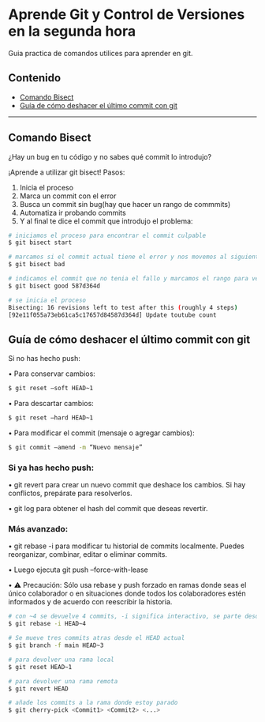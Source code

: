 # Aprende Git y Control de Versiones en la segunda hora

Guia practica de comandos utilices para aprender en git.

## Contenido

- [Comando Bisect](#comando-bisect)
- [Guía de cómo deshacer el último commit con git](#guía-de-cómo-deshacer-el-último-commit-con-git)

---


## Comando Bisect
¿Hay un bug en tu código y no sabes qué commit lo introdujo?

¡Aprende a utilizar git bisect! Pasos:

1. Inicia el proceso
2. Marca un commit con el error
3. Busca un commit sin bug(hay que hacer un rango de commmits)
4. Automatiza ir probando commits
5. Y al final te dice el commit que introdujo el problema:

```bash
# iniciamos el proceso para encontrar el commit culpable
$ git bisect start

# marcamos si el commit actual tiene el error y nos movemos al siguiente
$ git bisect bad

# indicamos el commit que no tenia el fallo y marcamos el rango para verificar commits
$ git bisect good 587d364d

# se inicia el proceso
Bisecting: 16 revisions left to test after this (roughly 4 steps)
[92e11f055a73eb61ca5c17657d84587d364d] Update toutube count
```


## Guía de cómo deshacer el último commit con git

Si no has hecho push:

• Para conservar cambios:
```bash
$ git reset –soft HEAD~1
```
• Para descartar cambios:
```bash
$ git reset –hard HEAD~1
```
• Para modificar el commit (mensaje o agregar cambios):
```bash
$ git commit –amend -m “Nuevo mensaje”
```
### Si ya has hecho push:

• git revert para crear un nuevo commit que deshace los cambios. Si hay conflictos, prepárate para resolverlos.

• git log para obtener el hash del commit que deseas revertir.

### Más avanzado:

• git rebase -i para modificar tu historial de commits localmente. Puedes reorganizar, combinar, editar o eliminar commits.

• Luego ejecuta git push –force-with-lease

• ⚠️ Precaución: Sólo usa rebase y push forzado en ramas donde seas el único colaborador o en situaciones donde todos los colaboradores estén informados y de acuerdo con reescribir la historia.



```bash
# con ~4 se devuelve 4 commits, -i significa interactivo, se parte desde 4 commits atras y se puede seleccionar los commits que se quieren para la nueva rama
$ git rebase -i HEAD~4 
```

```bash
# Se mueve tres commits atras desde el HEAD actual
$ git branch -f main HEAD~3
```


```bash
# para devolver una rama local
$ git reset HEAD~1 
```
```bash
# para devolver una rama remota
$ git revert HEAD 
```

```bash
# añade los commits a la rama donde estoy parado
$ git cherry-pick <Commit1> <Commit2> <...> 
```